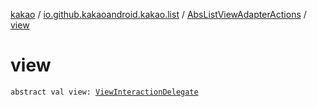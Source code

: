 [kakao](../../index.md) / [io.github.kakaoandroid.kakao.list](../index.md) / [AbsListViewAdapterActions](index.md) / [view](./view.md)

# view

`abstract val view: `[`ViewInteractionDelegate`](../../io.github.kakaoandroid.kakao.delegate/-view-interaction-delegate/index.md)
